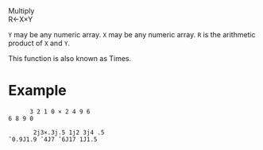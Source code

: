 <div class="heading">
  <div class="name">Multiply</div>
  <div class="command">R←X×Y</div>
</div>

`Y` may be any numeric array.  `X` may be any numeric array.  `R` is the arithmetic product of `X` and `Y`.

This function is also known as Times.

# Example
```apl
      3 2 1 0 × 2 4 9 6
6 8 9 0
 
       2j3×.3j.5 1j2 3j4 .5
¯0.9J1.9 ¯4J7 ¯6J17 1J1.5
```
